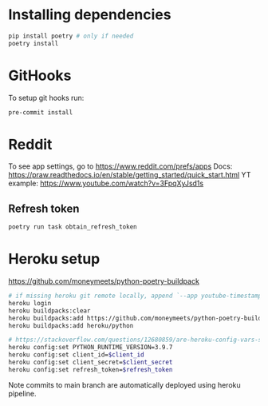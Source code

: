 # Installing dependencies
```bash
pip install poetry # only if needed
poetry install
```

# GitHooks
To setup git hooks run:
```bash
pre-commit install
```

# Reddit
To see app settings, go to https://www.reddit.com/prefs/apps
Docs: https://praw.readthedocs.io/en/stable/getting_started/quick_start.html
YT example: https://www.youtube.com/watch?v=3FpqXyJsd1s

## Refresh token
```bash
poetry run task obtain_refresh_token
```

# Heroku setup
https://github.com/moneymeets/python-poetry-buildpack
```bash
# if missing heroku git remote locally, append `--app youtube-timestamp-reddit-bot`
heroku login
heroku buildpacks:clear
heroku buildpacks:add https://github.com/moneymeets/python-poetry-buildpack.git
heroku buildpacks:add heroku/python

# https://stackoverflow.com/questions/12680859/are-heroku-config-vars-safe-for-sensitive-information
heroku config:set PYTHON_RUNTIME_VERSION=3.9.7
heroku config:set client_id=$client_id
heroku config:set client_secret=$client_secret
heroku config:set refresh_token=$refresh_token
```

Note commits to main branch are automatically deployed using heroku pipeline.
